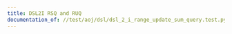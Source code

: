 ```yaml
---
title: DSL2I RSQ and RUQ
documentation_of: //test/aoj/dsl/dsl_2_i_range_update_sum_query.test.py
---
```


